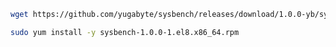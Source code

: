 <!--
+++
private=true
+++
-->

```sh
wget https://github.com/yugabyte/sysbench/releases/download/1.0.0-yb/sysbench-1.0.0-1.el8.x86_64.rpm

sudo yum install -y sysbench-1.0.0-1.el8.x86_64.rpm 

```